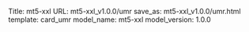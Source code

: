 Title: mt5-xxl
URL: mt5-xxl_v1.0.0/umr
save_as: mt5-xxl_v1.0.0/umr.html
template: card_umr
model_name: mt5-xxl
model_version: 1.0.0

